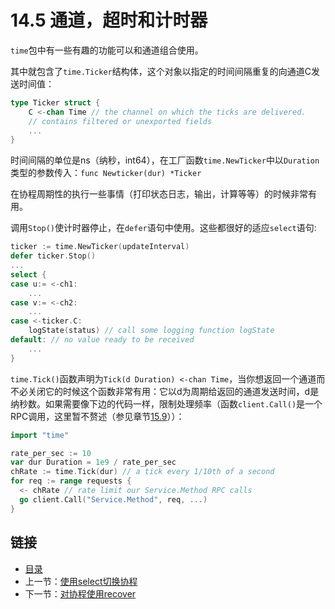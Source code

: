 # 14.5 通道，超时和计时器

`time`包中有一些有趣的功能可以和通道组合使用。

其中就包含了`time.Ticker`结构体，这个对象以指定的时间间隔重复的向通道C发送时间值：
```go
type Ticker struct {
    C <-chan Time // the channel on which the ticks are delivered.
    // contains filtered or unexported fields
    ...
}
```
时间间隔的单位是ns（纳秒，int64），在工厂函数`time.NewTicker`中以`Duration`类型的参数传入：`func Newticker(dur) *Ticker`

在协程周期性的执行一些事情（打印状态日志，输出，计算等等）的时候非常有用。

调用`Stop()`使计时器停止，在`defer`语句中使用。这些都很好的适应`select`语句:
```go
ticker := time.NewTicker(updateInterval)
defer ticker.Stop()
...
select {
case u:= <-ch1:
    ...
case v:= <-ch2:
    ...
case <-ticker.C:
    logState(status) // call some logging function logState
default: // no value ready to be received
    ...
}
```
`time.Tick()`函数声明为`Tick(d Duration) <-chan Time`，当你想返回一个通道而不必关闭它的时候这个函数非常有用：它以d为周期给返回的通道发送时间，d是纳秒数。如果需要像下边的代码一样，限制处理频率（函数`client.Call()`是一个RPC调用，这里暂不赘述（参见章节[15.9](15.9.md)））：

```go
import "time"

rate_per_sec := 10
var dur Duration = 1e9 / rate_per_sec
chRate := time.Tick(dur) // a tick every 1/10th of a second
for req := range requests {
  <- chRate // rate limit our Service.Method RPC calls
  go client.Call("Service.Method", req, ...)
}
```

## 链接

- [目录](directory.md)
- 上一节：[使用select切换协程](14.4.md)
- 下一节：[对协程使用recover](14.6.md)
